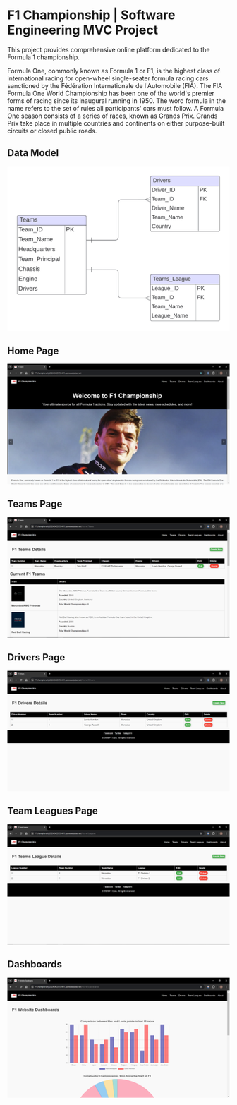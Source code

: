 # F1 Championship | Software Engineering MVC Project 

This project provides comprehensive online platform dedicated to the Formula 1 championship.

Formula One, commonly known as Formula 1 or F1, is the highest class of international racing for open-wheel single-seater formula racing cars sanctioned by the Fédération Internationale de l'Automobile (FIA). The FIA Formula One World Championship has been one of the world's premier forms of racing since its inaugural running in 1950. The word formula in the name refers to the set of rules all participants' cars must follow. A Formula One season consists of a series of races, known as Grands Prix. Grands Prix take place in multiple countries and continents on either purpose-built circuits or closed public roads.

## Data Model

<img src="wwwroot/img/data_models.PNG">

## Home Page

<img src="wwwroot/img/home.PNG">

## Teams Page

<img src="wwwroot/img/team.PNG">

## Drivers Page

<img src="wwwroot/img/drivers.PNG">

## Team Leagues Page

<img src="wwwroot/img/team_leagues.PNG">

## Dashboards

<img src="wwwroot/img/dashboards.PNG">

